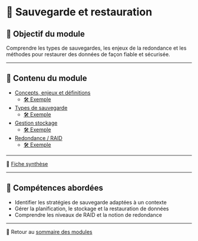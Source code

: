 # 💾 Sauvegarde et restauration

## 🎯 Objectif du module

Comprendre les types de sauvegardes, les enjeux de la redondance et les méthodes pour restaurer des données de façon fiable et sécurisée.

---

## 📄 Contenu du module

- [Concepts, enjeux et définitions](../../145-sauvegarde-et-restauration/01-concept-enjeux-définition/concept-enjeux-définition.md)
  - [🛠 Exemple](../../145-sauvegarde-et-restauration/01-concept-enjeux-définition/exemple-pratique.md)
- [Types de sauvegarde](../../145-sauvegarde-et-restauration/02-types-de-sauvegarde/types-de-sauvegarde.md)
  - [🛠 Exemple](../../145-sauvegarde-et-restauration/02-types-de-sauvegarde/exemple-pratique.md)
- [Gestion stockage](../../145-sauvegarde-et-restauration/03-gestion-stockage/gestion-stockage.md)
  - [🛠 Exemple](../../145-sauvegarde-et-restauration/03-gestion-stockage/exemple-pratique.md)
- [Redondance / RAID](../../145-sauvegarde-et-restauration/04-redondance-données-raid/redondance-données-raid.md)
  - [🛠 Exemple](../../145-sauvegarde-et-restauration/04-redondance-données-raid/exemple-pratique.md)

---

🧾 [Fiche synthèse](../../145-sauvegarde-et-restauration/synthèse/synthèse.md)

---

## 📌 Compétences abordées

- Identifier les stratégies de sauvegarde adaptées à un contexte
- Gérer la planification, le stockage et la restauration de données
- Comprendre les niveaux de RAID et la notion de redondance

---

🔗 Retour au [sommaire des modules](../../modules.md)
